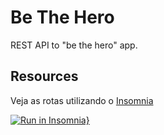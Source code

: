 # Be The Hero

REST API to "be the hero" app.

## Resources

Veja as rotas utilizando o [Insomnia](https://insomnia.rest/)

[![Run in Insomnia}](https://insomnia.rest/images/run.svg)](https://insomnia.rest/run/?label=Be%20The%20Hero&uri=https%3A%2F%2Fraw.githubusercontent.com%2Fgmendes0%2Fbethehero%2Fmaster%2Fbe-the-hero.json)
